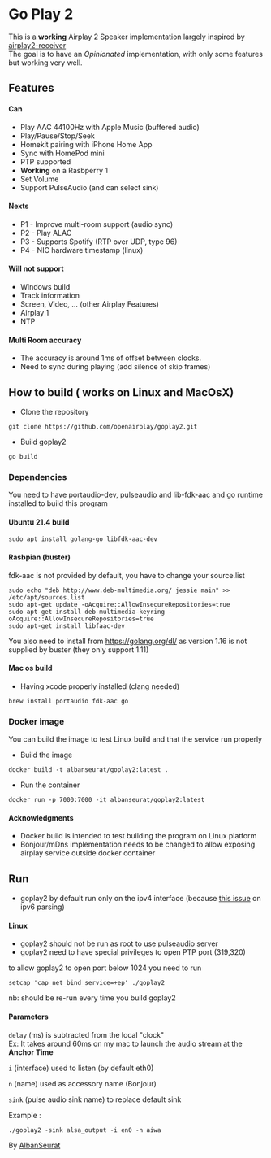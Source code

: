 # Go Play 2

This is a **working** Airplay 2 Speaker implementation largely inspired by [airplay2-receiver](https://github.com/openairplay/airplay2-receiver)
<br>
The goal is to have an *Opinionated* implementation, with only some features but working very well.

## Features

#### Can 

* Play AAC 44100Hz with Apple Music (buffered audio)
* Play/Pause/Stop/Seek
* Homekit pairing with iPhone Home App
* Sync with HomePod mini
* PTP supported 
* **Working** on a Rasbperry 1
* Set Volume 
* Support PulseAudio (and can select sink)

#### Nexts  

* P1 - Improve multi-room support (audio sync)
* P2 - Play ALAC
* P3 - Supports Spotify (RTP over UDP, type 96) 
* P4 - NIC hardware timestamp (linux)

#### Will not support

* Windows build
* Track information 
* Screen, Video, ... (other Airplay Features)
* Airplay 1
* NTP

#### Multi Room accuracy 

* The accuracy is around 1ms of offset between clocks.
* Need to sync during playing (add silence of skip frames) 

## How to build ( works on Linux and MacOsX)

* Clone the repository
````
git clone https://github.com/openairplay/goplay2.git
```` 
* Build goplay2 

```shell
go build  
```

### Dependencies 

You need to have portaudio-dev, pulseaudio and lib-fdk-aac and go runtime installed to build this program

#### Ubuntu 21.4 build

````shell
sudo apt install golang-go libfdk-aac-dev
````

#### Rasbpian (buster)
fdk-aac is not provided by default, you have to change your source.list

````
sudo echo "deb http://www.deb-multimedia.org/ jessie main" >> /etc/apt/sources.list
sudo apt-get update -oAcquire::AllowInsecureRepositories=true
sudo apt-get install deb-multimedia-keyring -oAcquire::AllowInsecureRepositories=true
sudo apt-get install libfaac-dev
````

You also need to install from https://golang.org/dl/ as version 1.16 is not supplied by buster (they only support 1.11)

#### Mac os build 

* Having xcode properly installed (clang needed)

````shell
brew install portaudio fdk-aac go 
````

### Docker image

You can build the image to test Linux build and that the service run properly 

* Build the image

```shell
docker build -t albanseurat/goplay2:latest .
```

* Run the container

```shell
docker run -p 7000:7000 -it albanseurat/goplay2:latest
```

#### Acknowledgments  

* Docker build is intended to test building the program on Linux platform
* Bonjour/mDns implementation needs to be changed to allow exposing airplay service outside docker container

## Run

- goplay2 by default run only on the ipv4 interface (because [this issue](https://github.com/golang/go/issues/31024) on ipv6 parsing) 

#### Linux 

- goplay2 should not be run as root to use pulseaudio server
- goplay2 need to have special privileges to open PTP port (319,320)

to allow goplay2 to open port below 1024 you need to run 

````
setcap 'cap_net_bind_service=+ep' ./goplay2 
````

nb: should be re-run every time you build goplay2 

#### Parameters 

`delay` (ms) is subtracted from the local "clock" <br>
Ex: It takes around 60ms on my mac to launch the audio stream at the **Anchor Time** 

`i` (interface) used to listen (by default eth0)

`n` (name) used as accessory name (Bonjour) 

`sink` (pulse audio sink name) to replace default sink

Example : 
```shell
./goplay2 -sink alsa_output -i en0 -n aiwa
```


By [AlbanSeurat](https://github.com/AlbanSeurat)
